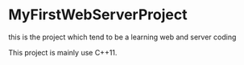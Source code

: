 # MyFirstWebServerProject
this is the project which tend to be a learning web and server coding

This project is mainly use C++11.
